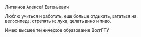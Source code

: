 Литвинов Алексей Евгеньевич

Люблю учиться и работать, еще больше отдыхать, кататься на велосипеде, стрелять из лука, делать вино и пиво.

Имею высшее техническое образование ВолгГТУ
